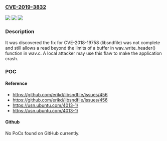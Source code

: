 ### [CVE-2019-3832](https://cve.mitre.org/cgi-bin/cvename.cgi?name=CVE-2019-3832)
![](https://img.shields.io/static/v1?label=Product&message=libsndfile&color=blue)
![](https://img.shields.io/static/v1?label=Version&message=%3D%20NA%20&color=brighgreen)
![](https://img.shields.io/static/v1?label=Vulnerability&message=CWE-125&color=brighgreen)

### Description

It was discovered the fix for CVE-2018-19758 (libsndfile) was not complete and still allows a read beyond the limits of a buffer in wav_write_header() function in wav.c. A local attacker may use this flaw to make the application crash.

### POC

#### Reference
- https://github.com/erikd/libsndfile/issues/456
- https://github.com/erikd/libsndfile/issues/456
- https://usn.ubuntu.com/4013-1/
- https://usn.ubuntu.com/4013-1/

#### Github
No PoCs found on GitHub currently.

